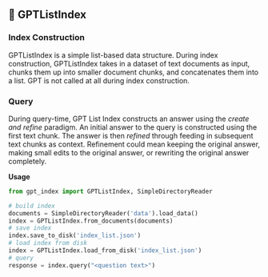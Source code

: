 ## 🔗 GPTListIndex

### Index Construction

GPTListIndex is a simple list-based data structure. During index construction, GPTListIndex takes in a dataset of text documents as input, chunks them up into smaller document chunks, and concatenates them into a list. GPT is not called at all during index construction.

### Query

During query-time, GPT List Index constructs an answer using the _create and refine_ paradigm. An initial answer to the query is constructed using the first text chunk. The answer is then _refined_ through feeding in subsequent text chunks as context. Refinement could mean keeping the original answer, making small edits to the original answer, or rewriting the original answer completely.

**Usage**

```python
from gpt_index import GPTListIndex, SimpleDirectoryReader

# build index
documents = SimpleDirectoryReader('data').load_data()
index = GPTListIndex.from_documents(documents)
# save index
index.save_to_disk('index_list.json')
# load index from disk
index = GPTListIndex.load_from_disk('index_list.json')
# query
response = index.query("<question text>")

```
